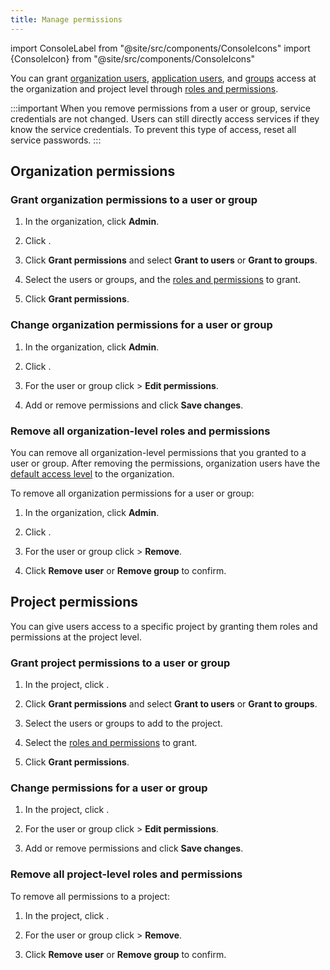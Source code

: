 ```yaml
---
title: Manage permissions
---
```


import ConsoleLabel from "@site/src/components/ConsoleIcons"
import {ConsoleIcon} from "@site/src/components/ConsoleIcons"

You can grant [organization users](/docs/platform/howto/manage-org-users), [application users](/docs/platform/concepts/application-users), and [groups](/docs/platform/howto/manage-groups) access at the organization and project level through [roles and permissions](/docs/platform/concepts/permissions).

:::important
When you remove permissions from a user or group, service credentials are not changed.
Users can still directly access services if they know the service credentials. To prevent
this type of access, reset all service passwords.
:::

## Organization permissions

### Grant organization permissions to a user or group

1. In the organization, click **Admin**.

1. Click <ConsoleLabel name="orgpermissions"/>.

1. Click **Grant permissions** and select **Grant to users** or **Grant to groups**.

1. Select the users or groups, and the
   [roles and permissions](/docs/platform/concepts/permissions) to grant.

1. Click **Grant permissions**.

### Change organization permissions for a user or group

1. In the organization, click **Admin**.

1. Click <ConsoleLabel name="orgpermissions"/>.

1. For the user or group click <ConsoleLabel name="actions"/> >
   <ConsoleIcon name="edit"/> **Edit permissions**.

1. Add or remove permissions and click **Save changes**.

### Remove all organization-level roles and permissions

You can remove all organization-level permissions that you granted to a user or group.
After removing the permissions, organization users have the
[default access level](/docs/platform/concepts/permissions#organization-roles-and-permissions)
to the organization.

To remove all organization permissions for a user or group:

1. In the organization, click **Admin**.

1. Click <ConsoleLabel name="orgpermissions"/>.

1. For the user or group click <ConsoleLabel name="actions"/> >
   <ConsoleIcon name="delete"/> **Remove**.

1. Click **Remove user** or **Remove group** to confirm.

## Project permissions

You can give users access to a specific project by granting them roles and permissions
at the project level.

### Grant project permissions to a user or group

1. In the project, click <ConsoleLabel name="projectpermissions"/>.

1. Click **Grant permissions** and select **Grant to users** or **Grant to groups**.

1. Select the users or groups to add to the project.

1. Select the [roles and permissions](/docs/platform/concepts/permissions) to grant.

1. Click **Grant permissions**.

### Change permissions for a user or group

1. In the project, click <ConsoleLabel name="projectpermissions"/>.

1. For the user or group click <ConsoleLabel name="actions"/> >
   <ConsoleIcon name="edit"/> **Edit permissions**.

1. Add or remove permissions and click **Save changes**.

### Remove all project-level roles and permissions

To remove all permissions to a project:

1. In the project, click <ConsoleLabel name="projectpermissions"/>.

1. For the user or group click <ConsoleLabel name="actions"/> >
   <ConsoleIcon name="delete"/> **Remove**.

1. Click **Remove user** or **Remove group** to confirm.
